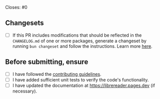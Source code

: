 <!-- Include the number of the issue this PR is related to. If this PR closes the issue, include 'Closes #issue' -->

Closes: #0

## Changesets

- [ ] If this PR includes modifications that should be reflected in the `CHANGELOG.md` of one or more packages, generate a changeset by running `bun changeset` and follow the instructions. Learn more [here](../CONTRIBUTING.md#changesets-workflow).

## Before submitting, ensure

- [ ] I have followed the [contributing guidelines](../CONTRIBUTING.md).
- [ ] I have added sufficient unit tests to verify the code's functionality.
- [ ] I have updated the documentation at <https://librereader.pages.dev> (if necessary).
